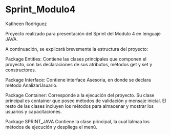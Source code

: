 # Sprint_Modulo4
Katlheen Rodriguez

Proyecto realizado para presentación del Sprint del Modulo 4 en lenguaje JAVA.

A continuación, se explicará brevemente la estructura del proyecto:

Package Entities:
Contiene las clases principales que componen el proyecto, con las declaraciones de sus atributos, métodos get y set y constructores.

Package Interface:
Contiene interface Asesoria, en donde se declara método AnalizarUsuario.

Package Container:
Corresponde a la ejecución del proyecto. Su clase principal es container que posee métodos de validación y mensaje inicial. El resto de las clases incluyen los métodos para almacenar y mostrar los usuarios y capacitaciones.

Package SPRINT_JAVA
Contiene la clase principal, la cual lalmaa los métodos de ejecución y despliega el menú. 
